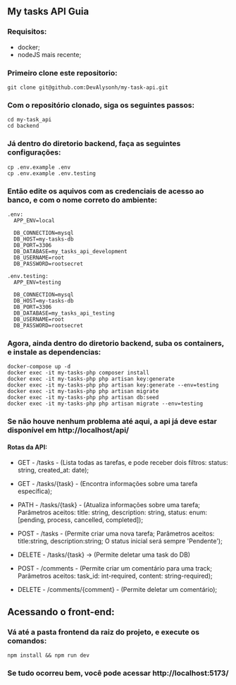 ## My tasks API Guia

### Requisitos:
* docker;
* nodeJS mais recente;

### Primeiro clone este repositorio:
```
git clone git@github.com:DevAlysonh/my-task-api.git
```

### Com o repositório clonado, siga os seguintes passos:
```
cd my-task_api
cd backend
```
### Já dentro do diretorio backend, faça as seguintes configurações:
```
cp .env.example .env
cp .env.example .env.testing
```

### Então edite os aquivos com as credenciais de acesso ao banco, e com o nome correto do ambiente:
```
.env:
  APP_ENV=local

  DB_CONNECTION=mysql
  DB_HOST=my-tasks-db
  DB_PORT=3306
  DB_DATABASE=my_tasks_api_development
  DB_USERNAME=root
  DB_PASSWORD=rootsecret

.env.testing:
  APP_ENV=testing

  DB_CONNECTION=mysql
  DB_HOST=my-tasks-db
  DB_PORT=3306
  DB_DATABASE=my_tasks_api_testing
  DB_USERNAME=root
  DB_PASSWORD=rootsecret
```

### Agora, ainda dentro do diretorio backend, suba os containers, e instale as dependencias:
```
docker-compose up -d
docker exec -it my-tasks-php composer install
docker exec -it my-tasks-php php artisan key:generate
docker exec -it my-tasks-php php artisan key:generate --env=testing
docker exec -it my-tasks-php php artisan migrate
docker exec -it my-tasks-php php artisan db:seed
docker exec -it my-tasks-php php artisan migrate --env=testing
```

### Se não houve nenhum problema até aqui, a api já deve estar disponível em http://localhost/api/

#### Rotas da API:
* GET - /tasks - (Lista todas as tarefas, e pode receber dois filtros: status: string, created_at: date);
* GET - /tasks/{task} - (Encontra informações sobre uma tarefa específica);
* PATH - /tasks/{task} - (Atualiza informações sobre uma tarefa; Parâmetros aceitos: title: string, description: string, status: enum: [pending, process, cancelled, completed]);
* POST - /tasks - (Permite criar uma nova tarefa; Parâmetros aceitos: title:string, description:string; O status inicial será sempre 'Pendente');
* DELETE - /tasks/{task} -> (Permite deletar uma task do DB)

* POST - /comments - (Permite criar um comentário para uma track; Parâmetros aceitos: task_id: int-required, content: string-required);
* DELETE - /comments/{comment} - (Permite deletar um comentário);
  
## Acessando o front-end:

### Vá até a pasta frontend da raiz do projeto, e execute os comandos:
```
npm install && npm run dev
```

### Se tudo ocorreu bem, você pode acessar http://localhost:5173/

